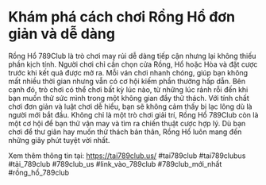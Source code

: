 # Khám phá cách chơi Rồng Hổ đơn giản và dễ dàng
Rồng Hổ 789Club là trò chơi may rủi dễ dàng tiếp cận nhưng lại không thiếu phần kịch tính. Người chơi chỉ cần chọn cửa Rồng, Hổ hoặc Hòa và đặt cược trước khi kết quả được mở ra. Mỗi ván chơi nhanh chóng, giúp bạn không mất nhiều thời gian nhưng vẫn có cơ hội kiếm phần thưởng hấp dẫn.
Bên cạnh đó, trò chơi có thể chơi bất kỳ lúc nào, từ những lúc rảnh rỗi đến khi bạn muốn thử sức mình trong một không gian đầy thử thách. Với tính chất chơi đơn giản và luật chơi dễ hiểu, bạn sẽ không cảm thấy bị lạc lõng dù là người mới bắt đầu.
Không chỉ là một trò chơi giải trí, Rồng Hổ 789Club còn là một cơ hội để bạn thử vận may và tìm ra chiến thuật cược hợp lý. Dù bạn chơi để thư giãn hay muốn thử thách bản thân, Rồng Hổ luôn mang đến những giây phút tuyệt vời nhất.

Xem thêm thông tin tại: https://tai789club.us/
#tai789club #tai789clubus #tải_789club #789club_us #link_vào_789club #789club_mới_nhất #rồng_hổ_789club
